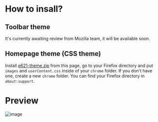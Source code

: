 # How to insall?
## Toolbar theme
It's currently awaiting review from Mozilla team, it will be available soon.

## Homepage theme (CSS theme)
Install [e621-theme.zip](https://github.com/birbkeks/e621-firefox-theme/releases/tag/owo) from this page, go to your Firefox directory and put `images` and `userContent.css` inside of your `chrome` folder. If you don't have one, create a new `chrome` folder. You can find your Firefox directory in `about:support`.

# Preview
![image](https://github.com/birbkeks/e621-firefox-theme/assets/67545942/0a1d1e2f-5ec5-45bf-ad5d-fee1cc5948bd)
